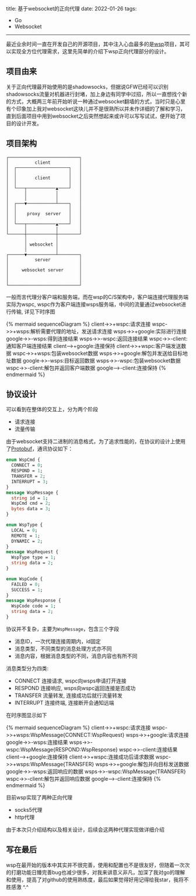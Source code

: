 title: 基于websocket的正向代理
date: 2022-01-26
tags:
- Go
- Websocket
---
最近业余时间一直在开发自己的开源项目，其中注入心血最多的是[wsp](https://github.com/gowsp/wsp)项目，其可以实现全方位代理需求，这里先简单的介绍下wsp正向代理部分的设计。
<!--more-->

## 项目由来

关于正向代理最开始使用的是shadowsocks，但据说GFW已经可以识别shadowsocks流量对机器进行封堵，加上身边有同学中过招，所以一直想找个新的方式，大概两三年前开始听说一种通过websocket翻墙的方式，当时只是心里有个印象加上我对websocket这块儿并不是很熟所以并未作详细的了解和学习，直到后面项目中用到websocket之后突然想起来或许可以写写试试，便开始了项目的设计开发。

## 项目架构

```
┌───────────────────────────┐
│          client           │
│  ┌────────────────────┐   │
│  │                    │   │
│  │       client       │   │
│  │                    │   │
│  └───┬───────────▲────┘   │
│      │           │        │
│      │           │        │
│  ┌───▼───────────┴────┐   │
│  │                    │   │
│  │    proxy  server   │   │
│  │                    │   │
│  └───┬───────────▲────┘   │
│      │           │        │
└──────┼───────────┼────────┘
       │           │
       │ websocket │
       │           │
┌──────▼───────────┴────────┐
│          server           │
│                           │
│     websocket server      │
│                           │
│                           │
└───────────────────────────┘
```

一般而言代理分客户端和服务端，而在wsp的C/S架构中，客户端连接代理服务端实际为wspc, wspc作为客户端连接wsps服务端，中间的流量通过websocket进行传输, 详见下时序图

{% mermaid sequenceDiagram %}
client->>+wspc:请求连接
wspc->>+wsps:解析需要代理的地址，发送请求连接
wsps->>+google:实际进行连接
google->>-wsps:得到连接结果
wsps->>-wspc:返回连接结果
wspc->>-client:通知客户端连接结果
client-->+google:连接保持
client->>+wspc:客户端发送数据
wspc->>+wsps:包装websocket数据
wsps->>+google:解包并发送给目标地址数据
google->>-wsps:目标返回数据
wsps->>-wspc:包装websocket数据
wspc->>-client:解包并返回客户端数据
google-->-client:连接保持
{% endmermaid %}


## 协议设计

可以看到在整体的交互上，分为两个阶段

- 请求连接
- 流量传输

由于websocket支持二进制的消息格式，为了追求性能的，在协议的设计上使用了[Protobuf](https://developers.google.com/protocol-buffers/docs/proto3)，通讯协议如下：

```proto
enum WspCmd {
  CONNECT = 0;
  RESPOND = 1;
  TRANSFER = 2;
  INTERRUPT = 3;
}
message WspMessage {
  string id = 1;
  WspCmd cmd = 2;
  bytes data = 3;
}

enum WspType {
  LOCAL = 0;
  REMOTE = 1;
  DYNAMIC = 2;
}
message WspRequest {
  WspType type = 1;
  string data = 2;
}

enum WspCode {
  FAILED = 0;
  SUCCESS = 1;
}
message WspResponse {
  WspCode code = 1;
  string data = 2;
}
```

协议并不复杂，主要为`WspMessage`，包含三个字段

- 消息ID，一次代理连接周期内，id固定
- 消息类型，不同类型的消息处理方式亦不同
- 消息内容，根据消息类型的不同，消息内容也有所不同

消息类型分为四类:

- CONNECT   连接请求, wspc向wsps申请打开连接
- RESPOND   连接响应, wsps向wspc返回连接是否成功
- TRANSFER  流量转发, 连接成功后就行流量转发
- INTERRUPT 连接终端, 连接断开会通知远端

在时序图显示如下

{% mermaid sequenceDiagram %}
client->>+wspc:请求连接
wspc->>+wsps:WspMessage{CONNECT:WspRequest}
wsps->>+google:请求连接
google->>-wsps:连接结果
wsps->>-wspc:WspMessage{RESPOND:WspResponse}
wspc->>-client:连接结果
client-->+google:连接保持
client->>+wspc:连接成功后请求数据
wspc->>+wsps:WspMessage{TRANSFER}
wsps->>+google:解包并向目标发送数据
google->>-wsps:返回响应的数据
wsps->>-wspc:WspMessage{TRANSFER}
wspc->>-client:解包并返回响应数据
google-->-client:连接保持
{% endmermaid %}

目前wsp实现了两种正向代理

- socks5代理
- http代理

由于本次只介绍结构以及相关设计，后续会这两种代理实现做详细介绍

## 写在最后

wsp在最开始的版本中其实并不很完善，使用和配置也不是很友好，但随着一次次的打磨功能日臻完善bug也减少很多，对我来讲意义非凡，加深了我对go的理解和使用，提高了对github的使用熟练度，最后如果觉得好用记得给我star，我将不胜感激 ^.^

